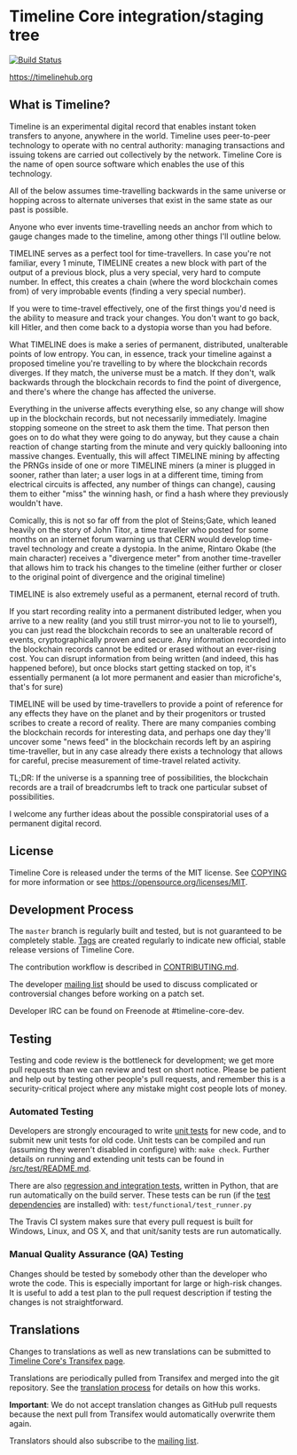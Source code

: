 Timeline Core integration/staging tree
=====================================

[![Build Status](https://travis-ci.org/timeline/timeline.svg?branch=master)](https://travis-ci.org/timeline/timeline)

https://timelinehub.org

What is Timeline?
----------------

Timeline is an experimental digital record that enables instant token transfers to
anyone, anywhere in the world. Timeline uses peer-to-peer technology to operate
with no central authority: managing transactions and issuing tokens are carried
out collectively by the network. Timeline Core is the name of open source
software which enables the use of this technology.

All of the below assumes time-travelling backwards in the same universe or hopping across to alternate universes that exist in the same state as our past is possible.

Anyone who ever invents time-travelling needs an anchor from which to gauge changes made to the timeline, among other things I'll outline below.

TIMELINE serves as a perfect tool for time-travellers. In case you're not familiar, every 1 minute, TIMELINE creates a new block with part of the output of a previous block, plus a very special, very hard to compute number. In effect, this creates a chain (where the word blockchain comes from) of very improbable events (finding a very special number).

If you were to time-travel effectively, one of the first things you'd need is the ability to measure and track your changes. You don't want to go back, kill Hitler, and then come back to a dystopia worse than you had before.

What TIMELINE does is make a series of permanent, distributed, unalterable points of low entropy. You can, in essence, track your timeline against a proposed timeline you're travelling to by where the blockchain records diverges. If they match, the universe must be a match. If they don't, walk backwards through the blockchain records to find the point of divergence, and there's where the change has affected the universe.

Everything in the universe affects everything else, so any change will show up in the blockchain records, but not necessarily immediately. Imagine stopping someone on the street to ask them the time. That person then goes on to do what they were going to do anyway, but they cause a chain reaction of change starting from the minute and very quickly ballooning into massive changes. Eventually, this will affect TIMELINE mining by affecting the PRNGs inside of one or more TIMELINE miners (a miner is plugged in sooner, rather than later; a user logs in at a different time, timing from electrical circuits is affected, any number of things can change), causing them to either "miss" the winning hash, or find a hash where they previously wouldn't have.

Comically, this is not so far off from the plot of Steins;Gate, which leaned heavily on the story of John Titor, a time traveller who posted for some months on an internet forum warning us that CERN would develop time-travel technology and create a dystopia. In the anime, Rintaro Okabe (the main character) receives a "divergence meter" from another time-traveller that allows him to track his changes to the timeline (either further or closer to the original point of divergence and the original timeline)

TIMELINE is also extremely useful as a permanent, eternal record of truth.

If you start recording reality into a permanent distributed ledger, when you arrive to a new reality (and you still trust mirror-you not to lie to yourself), you can just read the blockchain records to see an unalterable record of events, cryptographically proven and secure. Any information recorded into the blockchain records cannot be edited or erased without an ever-rising cost. You can disrupt information from being written (and indeed, this has happened before), but once blocks start getting stacked on top, it's essentially permanent (a lot more permanent and easier than microfiche's, that's for sure)

TIMELINE will be used by time-travellers to provide a point of reference for any effects they have on the planet and by their progenitors or trusted scribes to create a record of reality.
There are many companies combing the blockchain records for interesting data, and perhaps one day they'll uncover some "news feed" in the blockchain records left by an aspiring time-traveller, but in any case already there exists a technology that allows for careful, precise measurement of time-travel related activity.

TL;DR: If the universe is a spanning tree of possibilities, the blockchain records are a trail of breadcrumbs left to track one particular subset of possibilities.

I welcome any further ideas about the possible conspiratorial uses of a permanent digital record.


License
-------

Timeline Core is released under the terms of the MIT license. See [COPYING](COPYING) for more
information or see https://opensource.org/licenses/MIT.

Development Process
-------------------

The `master` branch is regularly built and tested, but is not guaranteed to be
completely stable. [Tags](https://github.com/timeline/timeline/tags) are created
regularly to indicate new official, stable release versions of Timeline Core.

The contribution workflow is described in [CONTRIBUTING.md](CONTRIBUTING.md).

The developer [mailing list](https://lists.linuxfoundation.org/mailman/listinfo/timeline-dev)
should be used to discuss complicated or controversial changes before working
on a patch set.

Developer IRC can be found on Freenode at #timeline-core-dev.

Testing
-------

Testing and code review is the bottleneck for development; we get more pull
requests than we can review and test on short notice. Please be patient and help out by testing
other people's pull requests, and remember this is a security-critical project where any mistake might cost people
lots of money.

### Automated Testing

Developers are strongly encouraged to write [unit tests](src/test/README.md) for new code, and to
submit new unit tests for old code. Unit tests can be compiled and run
(assuming they weren't disabled in configure) with: `make check`. Further details on running
and extending unit tests can be found in [/src/test/README.md](/src/test/README.md).

There are also [regression and integration tests](/test), written
in Python, that are run automatically on the build server.
These tests can be run (if the [test dependencies](/test) are installed) with: `test/functional/test_runner.py`

The Travis CI system makes sure that every pull request is built for Windows, Linux, and OS X, and that unit/sanity tests are run automatically.

### Manual Quality Assurance (QA) Testing

Changes should be tested by somebody other than the developer who wrote the
code. This is especially important for large or high-risk changes. It is useful
to add a test plan to the pull request description if testing the changes is
not straightforward.

Translations
------------

Changes to translations as well as new translations can be submitted to
[Timeline Core's Transifex page](https://www.transifex.com/projects/p/timeline/).

Translations are periodically pulled from Transifex and merged into the git repository. See the
[translation process](doc/translation_process.md) for details on how this works.

**Important**: We do not accept translation changes as GitHub pull requests because the next
pull from Transifex would automatically overwrite them again.

Translators should also subscribe to the [mailing list](https://groups.google.com/forum/#!forum/timeline-translators).
